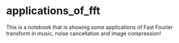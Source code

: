 # applications_of_fft
This is a notebook that is showing some applications of Fast Fourier transform in music, noise cancellation and image compression!
